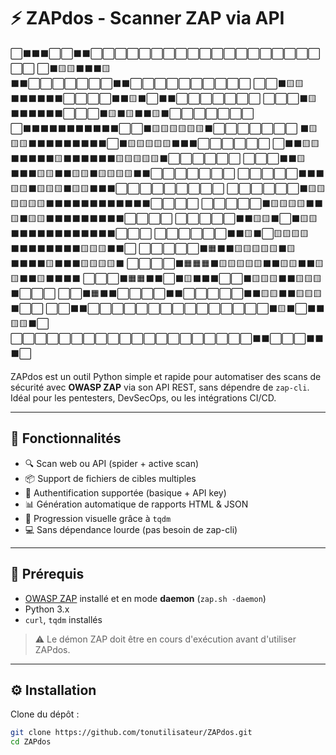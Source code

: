 # ⚡ ZAPdos - Scanner ZAP via API

⬜⬛⬛⬛⬜⬜⬛⬛⬜⬜⬜⬜⬜⬜⬜⬜⬜⬜⬜⬜⬜⬜⬜⬜⬜⬜⬜⬜⬜
⬜⬛🟨🟨⬛⬛⬛🟨⬛⬛⬜⬜⬜⬜⬜⬜⬜⬛⬛⬜⬜⬜⬜⬜⬜⬜⬜⬜⬜
⬜⬜⬛🟨🟨⬛⬛⬛⬛⬛⬛⬜⬜⬜⬜⬛⬛🟨⬛⬜⬛⬛⬜⬜⬜⬜⬜⬜⬜
⬜⬜⬜⬛🟨⬛⬛⬛⬛⬛⬛⬜⬜⬜⬛🟨⬛🟨⬛⬛🟨⬛⬜⬜⬜⬜⬜⬜⬜
⬜⬛⬛⬛⬛⬛⬛⬛⬛⬛⬛⬛⬜⬜⬛🟨🟨🟨🟨🟨🟨⬛⬜⬜⬜⬜⬜⬜⬜
⬛🟨🟨🟨⬛⬛⬛⬛⬛⬛⬛⬛⬛⬜⬛🟨🟨🟨🟨🟨⬛⬛⬛⬜⬜⬜⬜⬜⬜
⬜⬛⬛🟨🟨⬛⬛⬛⬛⬛🟨⬛⬛⬛⬛⬛⬛🟨🟨🟨🟨🟨⬛⬜⬜⬜⬜⬜⬜
⬜⬜⬜⬛⬛🟨⬛⬛⬛🟨🟨⬛⬛🟨🟨⬛🟨🟨🟨🟨⬛⬛⬜⬜⬜⬜⬜⬜⬜
⬜⬜⬜⬜⬜⬛⬛⬛🟨🟨⬛🟨🟨🟨⬛🟨🟨⬛⬛⬛⬜⬜⬜⬜⬜⬜⬜⬜⬜
⬜⬜⬜⬜⬜⬜⬛🟨🟨🟨🟨🟨🟨⬛⬛⬛⬛⬛⬛⬛⬛⬛⬛⬛⬛⬜⬜⬜⬜
⬜⬜⬜⬜⬜⬛🟨🟨🟨🟨⬛⬛🟨⬛🟨🟨⬛⬛⬛⬛⬛⬛⬛⬛⬛⬜⬜⬜⬜
⬜⬜⬜⬜⬜⬛⬛🟨🟨⬛⬜⬛🟨🟨⬛⬛⬛⬛⬛⬛⬛⬛⬛⬛⬛⬛⬜⬜⬜
⬜⬜⬜⬜⬜⬜⬛⬛🟨⬛⬜🟨🟨🟨🟨⬛⬛⬛⬛⬛⬛⬛⬛🟨🟨🟨⬛⬛⬜
⬜⬜⬜⬜⬜⬛🟧⬛⬛🟨🟨🟨🟨🟨⬛🟨⬛⬛⬛⬛🟨⬛⬛⬛🟨🟨🟨🟨⬛
⬜⬜⬜⬜⬛🟧🟧🟧⬛🟨🟨🟨🟨🟨⬛⬛🟨🟨⬛⬛🟨🟨⬛⬛🟨⬛⬛⬛⬛
⬜⬜⬜⬛🟧🟧⬛⬛⬜⬛🟨⬛⬛⬛⬜⬜⬛🟨🟨🟨⬛⬛🟨🟨🟨⬛⬜⬜⬜
⬜⬜⬛🟧⬛⬛⬜⬜⬜⬜⬛⬛⬜⬜⬜⬜⬜⬛⬛🟨🟨⬛⬛🟨🟨🟨⬛⬜⬜
⬜⬜⬛⬛⬜⬜⬜⬜⬜⬜⬜⬜⬜⬜⬜⬜⬜⬜⬜⬛🟨⬛⬜⬛⬛🟨🟨⬛⬜
⬜⬜⬜⬜⬜⬜⬜⬜⬜⬜⬜⬜⬜⬜⬜⬜⬜⬜⬜⬜⬛⬛⬜⬜⬜⬛⬛⬛⬜

ZAPdos est un outil Python simple et rapide pour automatiser des scans de sécurité avec **OWASP ZAP** via son API REST, sans dépendre de `zap-cli`.  
Idéal pour les pentesters, DevSecOps, ou les intégrations CI/CD.

---

## 🎯 Fonctionnalités

- 🔍 Scan web ou API (spider + active scan)
- 📦 Support de fichiers de cibles multiples
- 🔑 Authentification supportée (basique + API key)
- 📊 Génération automatique de rapports HTML & JSON
- 🚀 Progression visuelle grâce à `tqdm`
- 💻 Sans dépendance lourde (pas besoin de zap-cli)

---

## 🧱 Prérequis

- [OWASP ZAP](https://www.zaproxy.org/download/) installé et en mode **daemon** (`zap.sh -daemon`)
- Python 3.x
- `curl`, `tqdm` installés

> ⚠️ Le démon ZAP doit être en cours d'exécution avant d'utiliser ZAPdos.

---

## ⚙️ Installation

Clone du dépôt :

```bash
git clone https://github.com/tonutilisateur/ZAPdos.git
cd ZAPdos
